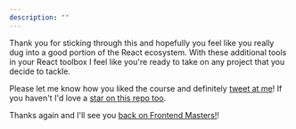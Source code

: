 ```yaml
---
description: ""
---
```


Thank you for sticking through this and hopefully you feel like you really dug into a good portion of the React ecosystem. With these additional tools in your React toolbox I feel like you're ready to take on any project that you decide to tackle.

Please let me know how you liked the course and definitely [tweet at me][holtbt]! If you haven't I'd love a [star on this repo too][star].

Thanks again and I'll see you [back on Frontend Masters!][fem]!

[fem]: https://frontendmasters.com/teachers/brian-holt/
[holtbt]: https://twitter.com/holtbt
[star]: https://github.com/btholt/complete-intro-to-react-v7
